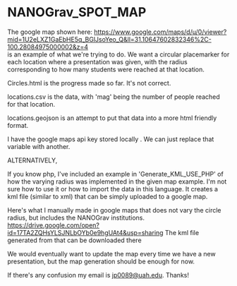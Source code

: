 # NANOGrav_SPOT_MAP

The google map shown here: https://www.google.com/maps/d/u/0/viewer?mid=1U2eLXZ1GaEbHE5q_BGlJsoYeo_Q&ll=31.10647602832346%2C-100.28084975000002&z=4  
is an example of what we're trying to do. 
We want a circular placemarker for each location where a presentation was given, 
with the radius corresponding to how many students were reached at that location.

Circles.html is the progress made so far. It's not correct. 

locations.csv is the data, with 'mag' being the number of people reached for that location.

locations.geojson is an attempt to put that data into a more html friendly format.

I have the google maps api key stored locally . We can just replace that variable with another.

ALTERNATIVELY, 

If you know php, I've included an example in 'Generate_KML_USE_PHP' 
of how the varying radius was implemented in the given map example. 
I'm not sure how to use it or how to import the data in this language. It creates a kml file (similar to xml) that can be simply uploaded to a google map.

Here's what I manually made in google maps that does not vary the circle radius, but includes the NANOGrav institutions. 
https://drive.google.com/open?id=17TA2ZQHsYLSJNLbOYb0e9hgUAt4&usp=sharing
The kml file generated from that can be downloaded there

We would eventually want to update the map every time we have a new presentation, 
but the map generation should be enough for now.

If there's any confusion my email is jp0089@uah.edu. Thanks!
